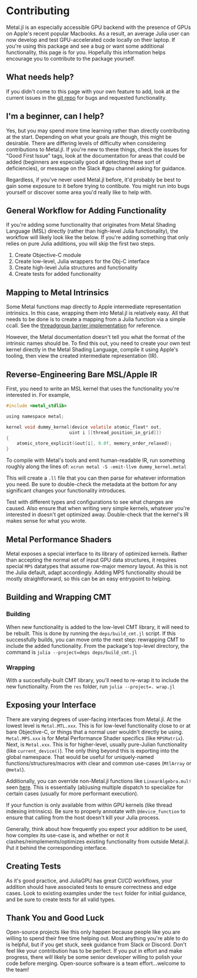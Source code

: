 # Contributing

Metal.jl is an especially accessible GPU backend with the presence of GPUs on Apple's recent
popular Macbooks. As a result, an average Julia user can now develop and test
GPU-accelerated code locally on their laptop. If you're using this package and see a bug or
want some additional functionality, this page is for you. Hopefully this information helps
encourage you to contribute to the package yourself.


## What needs help?

If you didn't come to this page with your own feature to add, look at the current issues in
the [git repo](https://github.com/JuliaGPU/Metal.jl/issues) for bugs and requested
functionality.


## I'm a beginner, can I help?

Yes, but you may spend more time learning rather than directly contributing at the start.
Depending on what your goals are though, this might be desirable. There are differing
levels of difficulty when considering contributions to Metal.jl. If you're new to these
things, check the issues for "Good First Issue" tags, look at the documentation for areas
that could be added (beginners are especially good at detecting these sort of deficiencies),
or message on the Slack #gpu channel asking for guidance.

Regardless, if you've never used Metal.jl before, it'd probably be best to gain some
exposure to it before trying to contibute. You might run into bugs yourself or discover some
area you'd really like to help with.

## General Workflow for Adding Functionality

If you're adding some functionality that originates from Metal Shading Language (MSL)
directly (rather than high-level Julia functionality), the workflow will likely look like
the below. If you're adding something that only relies on pure Julia additions, you will
skip the first two steps.

1. Create Objective-C module
2. Create low-level, Julia wrappers for the Obj-C interface
3. Create high-level Julia structures and functionality
4. Create tests for added functionality

## Mapping to Metal Intrinsics

Some Metal functions map directly to Apple intermediate representation intrinsics. In this
case, wrapping them into Metal.jl is relatively easy. All that needs to be done is to create
a mapping from a Julia function via a simple ccall. See the
[threadgroup barrier implementation](../../src/device/intrinsics/synchronization.jl#L43) for
reference.

However, the Metal documentation doesn't tell you what the format of the intrinsic names
should be. To find this out, you need to create your own test kernel directly in the Metal
Shading Language, compile it using Apple's tooling, then view the created intermediate
representation (IR).

## Reverse-Engineering Bare MSL/Apple IR

First, you need to write an MSL kernel that uses the functionality you're interested in.
For example,

```objective-c
#include <metal_stdlib>

using namespace metal;

kernel void dummy_kernel(device volatile atomic_float* out,
                        uint i [[thread_position_in_grid]])
{
    atomic_store_explicit(&out[i], 0.0f, memory_order_relaxed);
}
```

To compile with Metal's tools and emit human-readable IR, run something roughly along the
lines of: `xcrun metal -S -emit-llvm dummy_kernel.metal`

This will create a `.ll` file that you can then parse for whatever information you need.
Be sure to double-check the metadata at the bottom for any significant changes your
functionality introduces.

Test with different types and configurations to see what changes are caused. Also
ensure that when writing very simple kernels, whatever you're interested in doesn't get
optimized away. Double-check that the kernel's IR makes sense for what you wrote.

## Metal Performance Shaders

Metal exposes a special interface to its library of optimized kernels. Rather than accepting
the normal set of input GPU data structures, it requires special `MPS` datatypes that assume
row-major memory layout. As this is not the Julia default, adapt accordingly. Adding MPS
functionality should be mostly straightforward, so this can be an easy entrypoint to helping.

## Building and Wrapping CMT

### Building

When new functionality is added to the low-level CMT library, it will
need to be rebuilt. This is done by running the `deps/build_cmt.jl` script. If this
successfully builds, you can move onto the next step: rewrapping CMT to include the added
functionality. From the package's top-level directory, the command is
`julia --project=deps deps/build_cmt.jl`

### Wrapping

With a succesfully-built CMT library, you'll need to re-wrap it to include the new
functionality. From the `res` folder, run `julia --project=. wrap.jl`


## Exposing your Interface

There are varying degrees of user-facing interfaces from Metal.jl. At the lowest level is
`Metal.MTL.xxx`. This is for low-level functionality close to or at bare Objective-C, or things
that a normal user wouldn't directly be using. `Metal.MPS.xxx` is for Metal Performance Shader
specifics (like `MPSMatrix`).
Next, is `Metal.xxx`. This is for higher-level, usually pure-Julian functionality (like `current_device()`).
The only thing beyond this is exporting into the global namespace. That would be useful for uniquely-named
functions/structures/macros with clear and common use-cases (`MtlArray` or `@metal`).

Additionally, you can override non-Metal.jl functions like `LinearAlgebra.mul!` seen
[here](../../lib/mps/linalg.jl#L63). This is essentially (ab)using multiple dispatch to
specialize for certain cases (usually for more performant execution).

If your function is only available from within GPU kernels (like thread indexing intrinsics).
Be sure to properly annotate with `@device_function` to ensure that calling from the host
doesn't kill your Julia process.

Generally, think about how frequently you expect your addition to be used, how complex
its use-case is, and whether or not it clashes/reimplements/optimizes existing functionality
from outside Metal.jl. Put it behind the corresponding interface.

## Creating Tests

As it's good practice, and JuliaGPU has great CI/CD workflows, your addition should have
associated tests to ensure correctness and edge cases. Look to existing examples under the
`test` folder for initial guidance, and be sure to create tests for all valid types.

## Thank You and Good Luck

Open-source projects like this only happen because people like you are willing to spend
their free time helping out. Most anything you're able to do is helpful, but if you get
stuck, seek guidance from Slack or Discord. Don't feel like your contribution has to be
perfect. If you put in effort and make progress, there will likely be some senior developer
willing to polish your code before merging. Open-source software is a team effort...welcome
to the team!